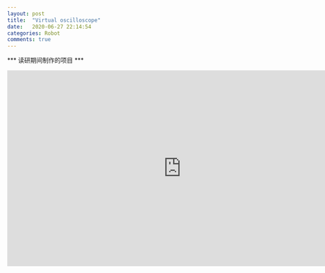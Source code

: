 ```yaml
---
layout: post
title:  "Virtual oscilloscope"
date:   2020-06-27 22:14:54
categories: Robot
comments: true
---
```

*** 读研期间制作的项目 *** 

<iframe 
    height=450 
    width=800 
    src='https://v.youku.com/v_show/id_XNjAzNzA4MTYw.html' 
    frameborder=0 
    'allowfullscreen'>
</iframe>